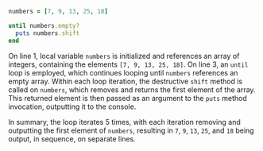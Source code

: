 ```Ruby
numbers = [7, 9, 13, 25, 18]

until numbers.empty?
  puts numbers.shift
end
```
On line 1, local variable `numbers` is initialized and references an array of integers, containing the elements `[7, 9, 13, 25, 18]`. On line 3, an `until` loop is employed, which continues looping until `numbers` references an empty array. Within each loop iteration, the destructive `shift` method is called on `numbers`, which removes and returns the first element of the array. This returned element is then passed as an argument to the `puts` method invocation, outputting it to the console.

In summary, the loop iterates 5 times, with each iteration removing and outputting the first element of `numbers`, resulting in `7`, `9`, `13`, `25`, and `18` being output, in sequence, on separate lines.